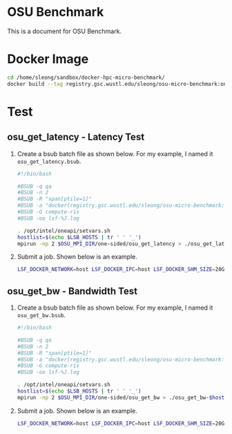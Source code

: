 # OSU Benchmark

This is a document for OSU Benchmark.

# Docker Image

```bash
cd /home/sleong/sandbox/docker-hpc-micro-benchmark/
docker build --tag registry.gsc.wustl.edu/sleong/osu-micro-benchmark:oneapi .
```

# Test


## osu_get_latency - Latency Test

1. Create a bsub batch file as shown below. For my example,  I named it `osu_get_latency.bsub`.
   ```bash
   #!/bin/bash

   #BSUB -q qa 
   #BSUB -n 2
   #BSUB -R "span[ptile=1]" 
   #BSUB -a "docker(registry.gsc.wustl.edu/sleong/osu-micro-benchmark:oneapi)"
   #BSUB -G compute-ris
   #BSUB -oo lsf-%J.log

   . /opt/intel/oneapi/setvars.sh
   hostlist=$(echo $LSB_HOSTS | tr ' ' '_')
   mpirun -np 2 $OSU_MPI_DIR/one-sided/osu_get_latency > ./osu_get_latency-$hostlist-$LSB_JOBID.log
   ```
2. Submit a job.  Shown below is an example.
   ```bash
   LSF_DOCKER_NETWORK=host LSF_DOCKER_IPC=host LSF_DOCKER_SHM_SIZE=20G bsub < osu_get_latency.bsub
   ```

## osu_get_bw - Bandwidth Test

1. Create a bsub batch file as shown below. For my example,  I named it `osu_get_bw.bsub`.
   ```bash
   #!/bin/bash

   #BSUB -q qa
   #BSUB -n 2
   #BSUB -R "span[ptile=1]"
   #BSUB -a "docker(registry.gsc.wustl.edu/sleong/osu-micro-benchmark:oneapi)"
   #BSUB -G compute-ris
   #BSUB -oo lsf-%J.log

   . /opt/intel/oneapi/setvars.sh
   hostlist=$(echo $LSB_HOSTS | tr ' ' '_')
   mpirun -np 2 $OSU_MPI_DIR/one-sided/osu_get_bw > ./osu_get_bw-$hostlist-$LSB_JOBID.log
   ```
2. Submit a job.  Shown below is an example.
   ```bash
   LSF_DOCKER_NETWORK=host LSF_DOCKER_IPC=host LSF_DOCKER_SHM_SIZE=20G bsub < osu_get_bw.bsub
   ```


